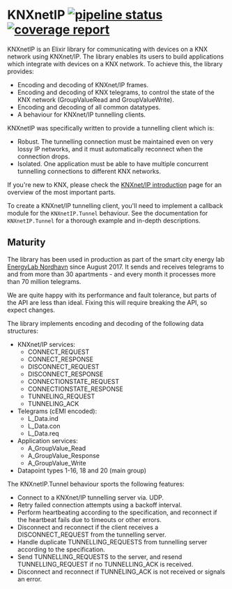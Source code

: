 # KNXnetIP [![pipeline status](https://gitlab.uptime.dk/troels/knxnet_ip/badges/master/pipeline.svg)](https://gitlab.uptime.dk/troels/knxnet_ip/commits/master) [![coverage report](https://gitlab.uptime.dk/troels/knxnet_ip/badges/master/coverage.svg)](https://gitlab.uptime.dk/troels/knxnet_ip/commits/master)

KNXnetIP is an Elixir library for communicating with devices on a KNX network
using KNXnet/IP. The library enables its users to build applications which
integrate with devices on a KNX network. To achieve this, the library
provides:

- Encoding and decoding of KNXnet/IP frames.
- Encoding and decoding of KNX telegrams, to control the state of the KNX
  network (GroupValueRead and GroupValueWrite).
- Encoding and decoding of all common datatypes.
- A behaviour for KNXnet/IP tunnelling clients.

KNXnetIP was specifically written to provide a tunnelling client which is:

- Robust. The tunnelling connection must be maintained even on very lossy IP
  networks, and it must automatically reconnect when the connection drops.
- Isolated. One application must be able to have multiple concurrent
  tunnelling connections to different KNX networks.

If you're new to KNX, please check the [KNXnet/IP introduction][] page for an
overview of the most important parts.

[KNXnet/IP introduction]: docs/introduction.md

To create a KNXnet/IP tunnelling client, you'll need to implement a callback
module for the `KNXnetIP.Tunnel` behaviour. See the documentation for
`KNXnetIP.Tunnel` for a thorough example and in-depth descriptions.

## Maturity

The library has been used in production as part of the smart city energy lab
[EnergyLab Nordhavn](http://energylabnordhavn.weebly.com/) since August 2017.
It sends and receives telegrams to and from more than 30 apartments - and
every month it processes more than 70 million telegrams.

We are quite happy with its performance and fault tolerance, but parts of the
API are less than ideal. Fixing this will require breaking the API, so expect
changes.

The library implements encoding and decoding of the following data structures:

- KNXnet/IP services:
  - CONNECT_REQUEST
  - CONNECT_RESPONSE
  - DISCONNECT_REQUEST
  - DISCONNECT_RESPONSE
  - CONNECTIONSTATE_REQUEST
  - CONNECTIONSTATE_RESPONSE
  - TUNNELING_REQUEST
  - TUNNELING_ACK
- Telegrams (cEMI encoded):
  - L_Data.ind
  - L_Data.con
  - L_Data.req
- Application services:
  - A_GroupValue_Read
  - A_GroupValue_Response
  - A_GroupValue_Write
- Datapoint types 1-16, 18 and 20 (main group)

The KNXnetIP.Tunnel behaviour sports the following features:

- Connect to a KNXnet/IP tunnelling server via. UDP.
- Retry failed connection attempts using a backoff interval.
- Perform heartbeating according to the specification, and reconnect if the
  heartbeat fails due to timeouts or other errors.
- Disconnect and reconnect if the client receives a DISCONNECT_REQUEST from
  the tunnelling server.
- Handle duplicate TUNNELLING_REQUESTS from tunnelling server according to
  the specification.
- Send TUNNELLING_REQUESTS to the server, and resend TUNNELLING_REQUEST if no
  TUNNELLING_ACK is received.
- Disconnect and reconnect if TUNNELING_ACK is not received or signals an error.
